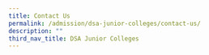 ```yaml
---
title: Contact Us
permalink: /admission/dsa-junior-colleges/contact-us/
description: ""
third_nav_title: DSA Junior Colleges
---
```

